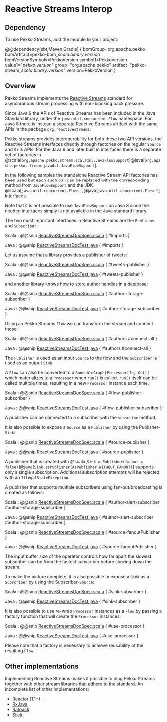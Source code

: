 # Reactive Streams Interop

## Dependency

To use Pekko Streams, add the module to your project:

@@dependency[sbt,Maven,Gradle] {
  bomGroup=org.apache.pekko bomArtifact=pekko-bom_$scala.binary.version$ bomVersionSymbols=PekkoVersion
  symbol1=PekkoVersion
  value1="$pekko.version$"
  group="org.apache.pekko"
  artifact="pekko-stream_$scala.binary.version$"
  version=PekkoVersion
}

<a id="reactive-streams-integration"></a>
## Overview

Pekko Streams implements the [Reactive Streams](https://www.reactive-streams.org/) standard for asynchronous stream processing with non-blocking
back pressure. 

Since Java 9 the APIs of Reactive Streams has been included in the Java Standard library, under the  `java.util.concurrent.Flow` 
namespace. For Java 8 there is instead a separate Reactive Streams artifact with the same APIs in the package `org.reactivestreams`.

Pekko streams provides interoperability for both these two API versions, the Reactive Streams interfaces directly through factories on the
regular `Source` and `Sink` APIs. For the Java 9 and later built in interfaces there is a separate set of factories in 
@scala[`org.apache.pekko.stream.scaladsl.JavaFlowSupport`]@java[`org.apache.pekko.stream.javadsl.JavaFlowSupport`].

In the following samples the standalone Reactive Stream API factories has been used but each such call can be replaced with the
corresponding method from `JavaFlowSupport` and the JDK @scala[`java.util.concurrent.Flow._`]@java[`java.util.concurrent.Flow.*`] interfaces.

Note that it is not possible to use `JavaFlowSupport` on Java 8 since the needed interfaces simply is not available in the Java standard library.

The two most important interfaces in Reactive Streams are the `Publisher` and `Subscriber`.

Scala
:   @@snip [ReactiveStreamsDocSpec.scala](/docs/src/test/scala/docs/stream/ReactiveStreamsDocSpec.scala) { #imports }

Java
:   @@snip [ReactiveStreamsDocTest.java](/docs/src/test/java/jdocs/stream/ReactiveStreamsDocTest.java) { #imports }

Let us assume that a library provides a publisher of tweets:

Scala
:   @@snip [ReactiveStreamsDocSpec.scala](/docs/src/test/scala/docs/stream/ReactiveStreamsDocSpec.scala) { #tweets-publisher }

Java
:   @@snip [ReactiveStreamsDocTest.java](/docs/src/test/java/jdocs/stream/ReactiveStreamsDocTest.java) { #tweets-publisher }

and another library knows how to store author handles in a database:

Scala
:   @@snip [ReactiveStreamsDocSpec.scala](/docs/src/test/scala/docs/stream/ReactiveStreamsDocSpec.scala) { #author-storage-subscriber }

Java
:   @@snip [ReactiveStreamsDocTest.java](/docs/src/test/java/jdocs/stream/ReactiveStreamsDocTest.java) { #author-storage-subscriber }

Using an Pekko Streams `Flow` we can transform the stream and connect those:

Scala
:   @@snip [ReactiveStreamsDocSpec.scala](/docs/src/test/scala/docs/stream/ReactiveStreamsDocSpec.scala) { #authors #connect-all }

Java
:   @@snip [ReactiveStreamsDocTest.java](/docs/src/test/java/jdocs/stream/ReactiveStreamsDocTest.java) { #authors #connect-all }

The `Publisher` is used as an input `Source` to the flow and the
`Subscriber` is used as an output `Sink`.

A `Flow` can also be converted to a `RunnableGraph[Processor[In, Out]]` which
materializes to a `Processor` when `run()` is called. `run()` itself can be called multiple
times, resulting in a new `Processor` instance each time.

Scala
:   @@snip [ReactiveStreamsDocSpec.scala](/docs/src/test/scala/docs/stream/ReactiveStreamsDocSpec.scala) { #flow-publisher-subscriber }

Java
:   @@snip [ReactiveStreamsDocTest.java](/docs/src/test/java/jdocs/stream/ReactiveStreamsDocTest.java) { #flow-publisher-subscriber }

A publisher can be connected to a subscriber with the `subscribe` method.

It is also possible to expose a `Source` as a `Publisher`
by using the Publisher-`Sink`:

Scala
:   @@snip [ReactiveStreamsDocSpec.scala](/docs/src/test/scala/docs/stream/ReactiveStreamsDocSpec.scala) { #source-publisher }

Java
:   @@snip [ReactiveStreamsDocTest.java](/docs/src/test/java/jdocs/stream/ReactiveStreamsDocTest.java) { #source-publisher }

A publisher that is created with  @scala[`Sink.asPublisher(fanout = false)`]@java[`Sink.asPublisher(AsPublisher.WITHOUT_FANOUT)`] supports only a single subscription.
Additional subscription attempts will be rejected with an `IllegalStateException`.

A publisher that supports multiple subscribers using fan-out/broadcasting is created as follows:

Scala
:   @@snip [ReactiveStreamsDocSpec.scala](/docs/src/test/scala/docs/stream/ReactiveStreamsDocSpec.scala) { #author-alert-subscriber #author-storage-subscriber }

Java
:   @@snip [ReactiveStreamsDocTest.java](/docs/src/test/java/jdocs/stream/ReactiveStreamsDocTest.java) { #author-alert-subscriber #author-storage-subscriber }


Scala
:   @@snip [ReactiveStreamsDocSpec.scala](/docs/src/test/scala/docs/stream/ReactiveStreamsDocSpec.scala) { #source-fanoutPublisher }

Java
:   @@snip [ReactiveStreamsDocTest.java](/docs/src/test/java/jdocs/stream/ReactiveStreamsDocTest.java) { #source-fanoutPublisher }

The input buffer size of the operator controls how far apart the slowest subscriber can be from the fastest subscriber
before slowing down the stream.

To make the picture complete, it is also possible to expose a `Sink` as a `Subscriber`
by using the Subscriber-`Source`:

Scala
:   @@snip [ReactiveStreamsDocSpec.scala](/docs/src/test/scala/docs/stream/ReactiveStreamsDocSpec.scala) { #sink-subscriber }

Java
:   @@snip [ReactiveStreamsDocTest.java](/docs/src/test/java/jdocs/stream/ReactiveStreamsDocTest.java) { #sink-subscriber }

It is also possible to use re-wrap `Processor` instances as a `Flow` by
passing a factory function that will create the `Processor` instances:

Scala
:   @@snip [ReactiveStreamsDocSpec.scala](/docs/src/test/scala/docs/stream/ReactiveStreamsDocSpec.scala) { #use-processor }

Java
:   @@snip [ReactiveStreamsDocTest.java](/docs/src/test/java/jdocs/stream/ReactiveStreamsDocTest.java) { #use-processor }

Please note that a factory is necessary to achieve reusability of the resulting `Flow`.


## Other implementations

Implementing Reactive Streams makes it possible to plug Pekko Streams together with other stream libraries that adhere to the standard.
An incomplete list of other implementations:

 * [Reactor (1.1+)](https://github.com/reactor/reactor)
 * [RxJava](https://github.com/ReactiveX/RxJavaReactiveStreams)
 * [Ratpack](https://www.ratpack.io/manual/current/streams.html)
 * [Slick](https://scala-slick.org/)
